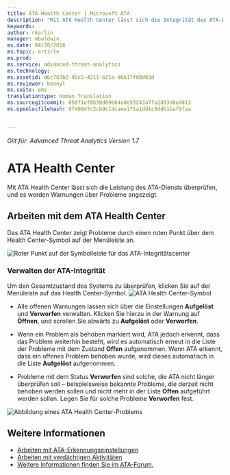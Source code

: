 ```yaml
---
title: ATA Health Center | Microsoft ATA
description: "Mit ATA Health Center lässt sich die Integrität des ATA-Diensts überprüfen, und es werden Warnungen über mögliche Probleme angezeigt."
keywords: 
author: rkarlin
manager: mbaldwin
ms.date: 04/28/2016
ms.topic: article
ms.prod: 
ms.service: advanced-threat-analytics
ms.technology: 
ms.assetid: d6c783b2-46c5-4211-b21a-d6b17f08d03d
ms.reviewer: bennyl
ms.suite: ems
translationtype: Human Translation
ms.sourcegitcommit: 050f1ef0b39d69b64ede53243a7fa2d33d0e4813
ms.openlocfilehash: 9f408d7c2cb9c14caee175a1dd1c9ddb1baf9faa


---
```


*Gilt für: Advanced Threat Analytics Version 1.7*



# ATA Health Center
Mit ATA Health Center lässt sich die Leistung des ATA-Diensts überprüfen, und es werden Warnungen über Probleme angezeigt.

## Arbeiten mit dem ATA Health Center
Das ATA Health Center zeigt Probleme durch einen roten Punkt über dem Health Center-Symbol auf der Menüleiste an.

![Roter Punkt auf der Symbolleiste für das ATA-Integritätscenter](media/ATA-Health-Center-Alert-red-dot.png)

### Verwalten der ATA-Integrität
Um den Gesamtzustand des Systems zu überprüfen, klicken Sie auf der Menüleiste auf das Health Center-Symbol. ![ATA Health Center-Symbol](media/ATA-red-dot.png)

-   Alle offenen Warnungen lassen sich über die Einstellungen **Aufgelöst** und **Verworfen** verwalten. Klicken Sie hierzu in der Warnung auf **Öffnen**, und scrollen Sie abwärts zu **Aufgelöst** oder **Verworfen**.

-   Wenn ein Problem als behoben markiert wird, ATA jedoch erkennt, dass das Problem weiterhin besteht, wird es automatisch erneut in die Liste der Probleme mit dem Zustand **Offen** aufgenommen. Wenn ATA erkennt, dass ein offenes Problem behoben wurde, wird dieses automatisch in die Liste **Aufgelöst** aufgenommen.

-   Probleme mit dem Status **Verworfen** sind solche, die ATA nicht länger überprüfen soll – beispielsweise bekannte Probleme, die derzeit nicht behoben werden sollen und nicht mehr in der Liste **Offen** aufgeführt werden sollen. Legen Sie für solche Probleme **Verworfen** fest.

![Abbildung eines ATA Health Center-Problems](media/ATA-Health-Issue.JPG)

## Weitere Informationen
- [Arbeiten mit ATA-Erkennungseinstellungen](working-with-detection-settings.md)
- [Arbeiten mit verdächtigen Aktivitäten](working-with-suspicious-activities.md)
- [Weitere Informationen finden Sie im ATA-Forum.](https://social.technet.microsoft.com/Forums/security/home?forum=mata)



<!--HONumber=Aug16_HO5-->


